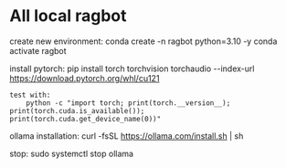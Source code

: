 # All local ragbot

create new environment: 
	conda create -n ragbot python=3.10 -y
	conda activate ragbot

install pytorch:
	pip install torch torchvision torchaudio --index-url https://download.pytorch.org/whl/cu121

	test with:
		python -c "import torch; print(torch.__version__); print(torch.cuda.is_available()); print(torch.cuda.get_device_name(0))"

ollama installation: 
	curl -fsSL https://ollama.com/install.sh | sh


stop:
	sudo systemctl stop ollama